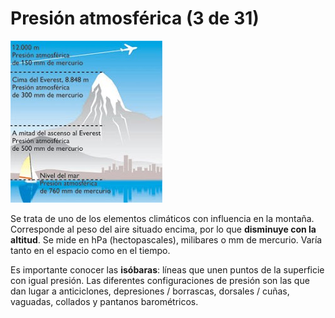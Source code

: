 # Presión atmosférica (3 de 31)

![Presión atmosférica](img/AAA.bmp)

Se trata de uno de los elementos climáticos con influencia en la montaña. Corresponde al peso del aire situado encima, por lo que **disminuye con la altitud**. Se mide en hPa (hectopascales), milibares o mm de mercurio. Varía tanto en el espacio como en el tiempo.

Es importante conocer las **isóbaras**: líneas que unen puntos de la superficie con igual presión. Las diferentes configuraciones de presión son las que dan lugar a anticiclones, depresiones / borrascas, dorsales / cuñas, vaguadas, collados y pantanos barométricos.  

  